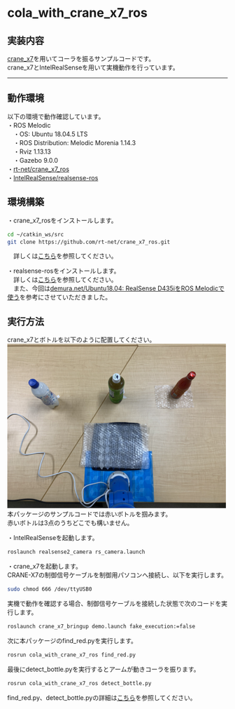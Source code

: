 # cola_with_crane_x7_ros  

## 実装内容  
  
[crane_x7](https://rt-net.jp/products/crane-x7/)を用いてコーラを振るサンプルコードです。  
crane_x7とIntelRealSenseを用いて実機動作を行っています。  
  
--- 
  
## 動作環境  
  
以下の環境で動作確認しています。  
・ROS Melodic  
　・OS: Ubuntu 18.04.5 LTS  
　・ROS Distribution: Melodic Morenia 1.14.3  
　・Rviz 1.13.13  
　・Gazebo 9.0.0  
・[rt-net/crane_x7_ros](https://github.com/rt-net/crane_x7_ros)  
・[IntelRealSense/realsense-ros](https://github.com/IntelRealSense/realsense-ros)  

## 環境構築  
  
・crane_x7_rosをインストールします。  
```sh
cd ~/catkin_ws/src  
git clone https://github.com/rt-net/crane_x7_ros.git  
```  
　詳しくは[こちら](https://github.com/rt-net/crane_x7_ros)を参照してください。  
  
・realsense-rosをインストールします。  
　詳しくは[こちら](https://github.com/IntelRealSense/realsense-ros)を参照してください。  
　また、今回は[demura.net/Ubuntu18.04: RealSense D435iをROS Melodicで使う](https://demura.net/robot/16525.html)を参考にさせていただきました。  
  
## 実行方法  

crane_x7とボトルを以下のように配置してください。  
<img src= https://github.com/Dansato1203/images/blob/master/RobotDesign3/IMG_3795.jpg width=500px />  
本パッケージのサンプルコードでは赤いボトルを掴みます。  
赤いボトルは3点のうちどこでも構いません。  


・IntelRealSenseを起動します。
```sh
roslaunch realsense2_camera rs_camera.launch  
```
・crane_x7を起動します。  
CRANE-X7の制御信号ケーブルを制御用パソコンへ接続し、以下を実行します。  
```sh
sudo chmod 666 /dev/ttyUSB0  
```  

実機で動作を確認する場合、制御信号ケーブルを接続した状態で次のコードを実行します。  
```sh
roslaunch crane_x7_bringup demo.launch fake_execution:=false  
```  

次に本パッケージのfind_red.pyを実行します。  
```sh
rosrun cola_with_crane_x7_ros find_red.py  
```  

最後にdetect_bottle.pyを実行するとアームが動きコーラを振ります。  
```sh
rosrun cola_with_crane_x7_ros detect_bottle.py  
```

find_red.py、detect_bottle.pyの詳細は[こちら](https://github.com/robotcreating2020-1/cola_with_crane_x7_ros/tree/master/crane_x7_examples)を参照してください。  

